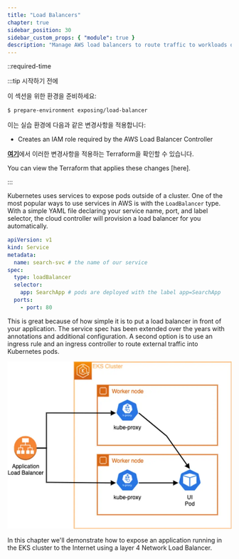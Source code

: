 ```yaml
---
title: "Load Balancers"
chapter: true
sidebar_position: 30
sidebar_custom_props: { "module": true }
description: "Manage AWS load balancers to route traffic to workloads on Amazon Elastic Kubernetes Service."
---
```


::required-time

:::tip 시작하기 전에

이 섹션을 위한 환경을 준비하세요:

```bash timeout=300 wait=30
$ prepare-environment exposing/load-balancer
```

이는 실습 환경에 다음과 같은 변경사항을 적용합니다:

- Creates an IAM role required by the AWS Load Balancer Controller

[**여기**](https://github.com/aws-samples/eks-workshop-v2/tree/stable/manifests/modules/exposing/load-balancer/.workshop/terraform)에서 이러한 변경사항을 적용하는 Terraform을 확인할 수 있습니다.

You can view the Terraform that applies these changes \[here\].

:::

Kubernetes uses services to expose pods outside of a cluster. One of the most popular ways to use services in AWS is with the `LoadBalancer` type. With a simple YAML file declaring your service name, port, and label selector, the cloud controller will provision a load balancer for you automatically.

```yaml
apiVersion: v1
kind: Service
metadata:
  name: search-svc # the name of our service
spec:
  type: loadBalancer
  selector:
    app: SearchApp # pods are deployed with the label app=SearchApp
  ports:
    - port: 80
```

This is great because of how simple it is to put a load balancer in front of your application. The service spec has been extended over the years with annotations and additional configuration. A second option is to use an ingress rule and an ingress controller to route external traffic into Kubernetes pods.

![IP mode](./assets/ui-nlb-instance.webp)

In this chapter we'll demonstrate how to expose an application running in the EKS cluster to the Internet using a layer 4 Network Load Balancer.